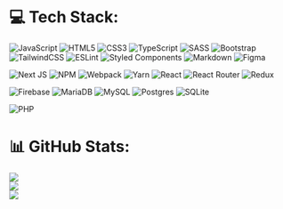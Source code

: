 # 💻 Tech Stack:
 ![JavaScript](https://img.shields.io/badge/javascript-%23323330.svg?style=plastic&logo=javascript&logoColor=%23F7DF1E) 
 ![HTML5](https://img.shields.io/badge/html5-%23E34F26.svg?style=plastic&logo=html5&logoColor=white)
 ![CSS3](https://img.shields.io/badge/css3-%231572B6.svg?style=plastic&logo=css3&logoColor=white)
 ![TypeScript](https://img.shields.io/badge/typescript-%23007ACC.svg?style=plastic&logo=typescript&logoColor=white)
 ![SASS](https://img.shields.io/badge/SASS-hotpink.svg?style=plastic&logo=SASS&logoColor=white)
 ![Bootstrap](https://img.shields.io/badge/bootstrap-%23563D7C.svg?style=plastic&logo=bootstrap&logoColor=white)
 ![TailwindCSS](https://img.shields.io/badge/tailwindcss-%2338B2AC.svg?style=plastic&logo=tailwind-css&logoColor=white)
 ![ESLint](https://img.shields.io/badge/ESLint-4B3263?style=plastic&logo=eslint&logoColor=white) 
 ![Styled Components](https://img.shields.io/badge/styled--components-DB7093?style=plastic&logo=styled-components&logoColor=white)
 ![Markdown](https://img.shields.io/badge/markdown-%23000000.svg?style=plastic&logo=markdown&logoColor=white)
 ![Figma](https://img.shields.io/badge/figma-%23F24E1E.svg?style=plastic&logo=figma&logoColor=white)
 
 ![Next JS](https://img.shields.io/badge/Next-black?style=plastic&logo=next.js&logoColor=white) 
 ![NPM](https://img.shields.io/badge/NPM-%23000000.svg?style=plastic&logo=npm&logoColor=white)
 ![Webpack](https://img.shields.io/badge/webpack-%238DD6F9.svg?style=plastic&logo=webpack&logoColor=black) 
 ![Yarn](https://img.shields.io/badge/yarn-%232C8EBB.svg?style=plastic&logo=yarn&logoColor=white)
 ![React](https://img.shields.io/badge/react-%2320232a.svg?style=plastic&logo=react&logoColor=%2361DAFB) 
 ![React Router](https://img.shields.io/badge/React_Router-CA4245?style=plastic&logo=react-router&logoColor=white)
 ![Redux](https://img.shields.io/badge/redux-%23593d88.svg?style=plastic&logo=redux&logoColor=white)
 
 ![Firebase](https://img.shields.io/badge/firebase-%23039BE5.svg?style=plastic&logo=firebase)
 ![MariaDB](https://img.shields.io/badge/MariaDB-003545?style=plastic&logo=mariadb&logoColor=white)
 ![MySQL](https://img.shields.io/badge/mysql-%2300f.svg?style=plastic&logo=mysql&logoColor=white)
 ![Postgres](https://img.shields.io/badge/postgres-%23316192.svg?style=plastic&logo=postgresql&logoColor=white)
 ![SQLite](https://img.shields.io/badge/sqlite-%2307405e.svg?style=plastic&logo=sqlite&logoColor=white)
 
 ![PHP](https://img.shields.io/badge/php-%23777BB4.svg?style=plastic&logo=php&logoColor=white)


 
# 📊 GitHub Stats:
![](https://github-readme-stats.vercel.app/api?username=Kuldyaev&theme=tokyonight&hide_border=false&include_all_commits=true&count_private=true)<br/>
![](https://github-readme-streak-stats.herokuapp.com/?user=Kuldyaev&theme=tokyonight&hide_border=false)<br/>
![](https://github-readme-stats.vercel.app/api/top-langs/?username=Kuldyaev&theme=tokyonight&hide_border=false&include_all_commits=true&count_private=true&layout=compact)


